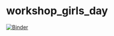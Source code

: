 # workshop_girls_day
[![Binder](https://notebooks.gesis.org/binder/badge.svg)](https://notebooks.gesis.org/binder/v2/gh/gesiscss/workshop_girls_day/master)
